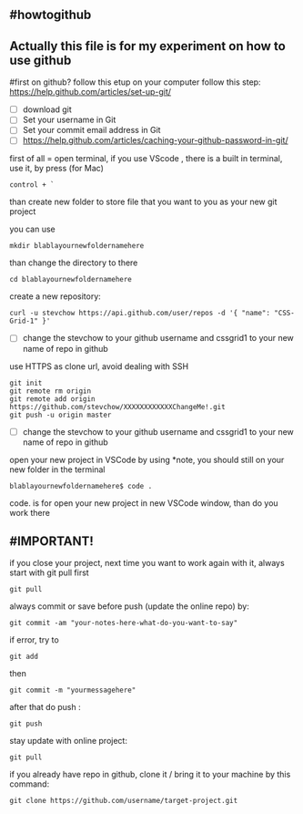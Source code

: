 #howtogithub
---

Actually this file is for my experiment on how to use github
-
#first on github?
follow this etup on your computer
follow this step:
https://help.github.com/articles/set-up-git/

- [ ] download git
- [ ] Set your username in Git
- [ ] Set your commit email address in Git
- [ ] https://help.github.com/articles/caching-your-github-password-in-git/

first of all = open terminal, if you use VScode , there is a built in terminal, use it, by press (for Mac) 
```
control + `
```

than create new folder to store file that you want to you as your new git project

you can use 
```
mkdir blablayournewfoldernamehere
```

than change the directory to there
```
cd blablayournewfoldernamehere
```



create a new repository:
```
curl -u stevchow https://api.github.com/user/repos -d '{ "name": "CSS-Grid-1" }'
```
- [ ] change the stevchow to your github username and cssgrid1 to your new name of repo in github


use HTTPS as clone url, avoid dealing with SSH

```
git init
git remote rm origin
git remote add origin https://github.com/stevchow/XXXXXXXXXXXXChangeMe!.git
git push -u origin master
```
- [ ] change the stevchow to your github username and cssgrid1 to your new name of repo in github

open your new project in VSCode by using
*note, you should still on your new folder in the terminal
```
blablayournewfoldernamehere$ code .
```
code. is for open your new project in new VSCode window, than do you work there

#IMPORTANT!
--
if you close your project, next time you want to work again with it, always start with git pull first
```
git pull
```


always commit or save before push (update the online repo) by:
```
git commit -am "your-notes-here-what-do-you-want-to-say"
```
if error, try to 
```
git add
```
then
```
git commit -m "yourmessagehere"
```

after that do push :

```
git push
```


stay update with online project:
```
git pull
```


if you already have repo in github, clone it / bring it to your machine by this command:
```
git clone https://github.com/username/target-project.git
```

